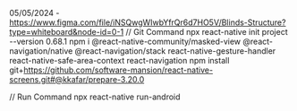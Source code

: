 05/05/2024 - https://www.figma.com/file/iNSQwgWIwbYfrQr6d7HO5V/Blinds-Structure?type=whiteboard&node-id=0-1
// Git Command
npx react-native init project --version 0.68.1
npm i @react-native-community/masked-view @react-navigation/native @react-navigation/stack react-native-gesture-handler react-native-safe-area-context react-navigation
npm install git+https://github.com/software-mansion/react-native-screens.git#@kkafar/prepare-3.20.0

// Run Command
npx react-native run-android
